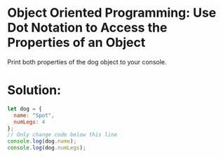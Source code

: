 # Object Oriented Programming: Use Dot Notation to Access the Properties of an Object
Print both properties of the dog object to your console.
# Solution:
```javascript
let dog = {
  name: "Spot",
  numLegs: 4
};
// Only change code below this line
console.log(dog.name);
console.log(dog.numLegs);
```